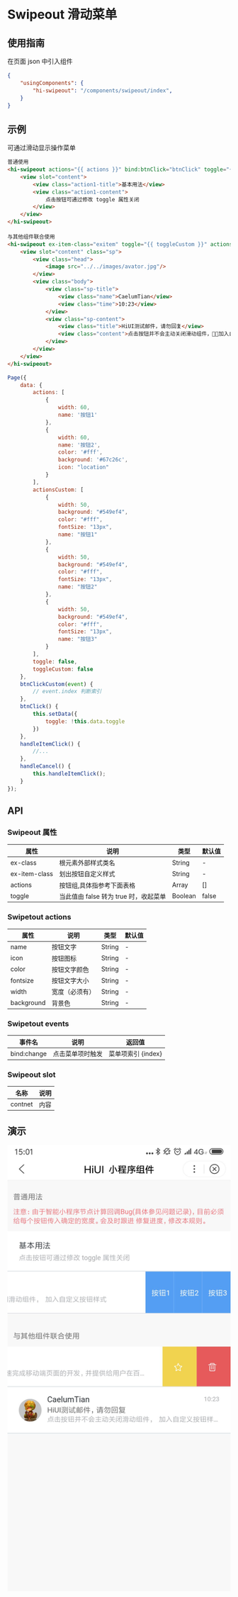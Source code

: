 # Swipeout 滑动菜单    
## 使用指南  
在页面 json 中引入组件   

```json    
{
    "usingComponents": {
        "hi-swipeout": "/components/swipeout/index",
    }
} 
```  

## 示例     
可通过滑动显示操作菜单

```html  
普通使用
<hi-swipeout actions="{{ actions }}" bind:btnClick="btnClick" toggle="{{ toggle }}">
    <view slot="content">
        <view class="action1-title">基本用法</view>
        <view class="action1-content">
            点击按钮可通过修改 toggle 属性关闭
        </view>
    </view>
</hi-swipeout>

与其他组件联合使用
<hi-swipeout ex-item-class="exitem" toggle="{{ toggleCustom }}" actions="{{ actionsCustom }}" bind:btnClick="btnClickCustom">
    <view slot="content" class="sp">
        <view class="head">
            <image src="../../images/avator.jpg"/>
        </view>
        <view class="body">
            <view class="sp-title">
                <view class="name">CaelumTian</view>
                <view class="time">10:23</view>
            </view>
            <view class="sp-content">
                <view class="title">HiUI测试邮件，请勿回复</view>
                <view class="content">点击按钮并不会主动关闭滑动组件，加入自定义按钮样式</view>
            </view>
        </view>
    </view>
</hi-swipeout>
```


```javascript    
Page({
    data: {
        actions: [
            {
                width: 60,
                name: '按钮1'
            },
            {
                width: 60,
                name: '按钮2',
                color: '#fff',
                background: '#67c26c',
                icon: "location"
            }
        ],
        actionsCustom: [
            {
                width: 50,
                background: "#549ef4",
                color: "#fff",
                fontSize: "13px",
                name: "按钮1"
            },
            {
                width: 50,
                background: "#549ef4",
                color: "#fff",
                fontSize: "13px",
                name: "按钮2"
            },
            {
                width: 50,
                background: "#549ef4",
                color: "#fff",
                fontSize: "13px",
                name: "按钮3"
            }
        ],
        toggle: false,
        toggleCustom: false
    },
    btnClickCustom(event) {
        // event.index 判断索引
    },
    btnClick() {
        this.setData({
            toggle: !this.data.toggle
        })
    },
    handleItemClick() {
        //...
    },
    handleCancel() {
        this.handleItemClick();
    }
});
```

## API  
### Swipeout 属性  
| 属性 | 说明 | 类型 | 默认值 |
| --- | --- | --- | --- |
| ex-class | 根元素外部样式类名 | String | - |
| ex-item-class | 划出按钮自定义样式 | String | - |
| actions | 按钮组,具体指参考下面表格 | Array | [] |
| toggle | 当此值由 false 转为 true 时，收起菜单 | Boolean | false |  

### Swipetout actions   
| 属性 | 说明 | 类型 | 默认值 |
| --- | --- | --- | --- |
| name | 按钮文字 | String | - |
| icon | 按钮图标 | String | - |
| color | 按钮文字颜色 | String | - |
| fontsize | 按钮文字大小 | String | - |
| width | 宽度（必须有） | String | - |
| background | 背景色 | String | - |

### Swipetout events  

| 事件名 | 说明 | 返回值
| --- | --- | --- |
| bind:change | 点击菜单项时触发 | 菜单项索引 {index} |


### Swipeout slot  

| 名称 | 说明 |
| --- | --- |
| contnet | 内容 |


## 演示
![layout](./images/13.png)



